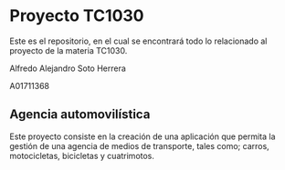# Proyecto TC1030
Este es el repositorio, en el cual se encontrará todo lo relacionado al proyecto de la materia TC1030.


Alfredo Alejandro Soto Herrera
  
  A01711368

## Agencia automovilística

Este proyecto consiste en la creación de una aplicación que permita la gestión de una agencia de medios de transporte, tales como; carros, motocicletas, bicicletas y cuatrimotos.

